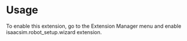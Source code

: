 # Usage

To enable this extension, go to the Extension Manager menu and enable isaacsim.robot_setup.wizard extension.
